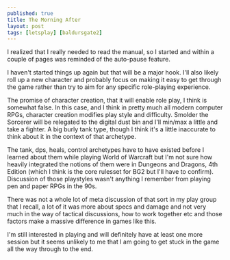 ```yaml
---
published: true
title: The Morning After
layout: post
tags: [letsplay] [baldursgate2]
---
```

I realized that I really needed to read the manual, so I started and within a couple of pages was reminded of the auto-pause feature.

I haven't started things up again but that will be a major hook. I'll also likely roll up a new character and probably focus on making it easy to get through the game rather than try to aim for any specific role-playing experience. 

The promise of character creation, that it will enable role play, I think is somewhat false. In this case, and I think in pretty much all modern computer RPGs, character creation modifies play style and difficulty. Smolder the Sorcerer will be relegated to the digital dust bin and I'll min/max a little and take a fighter. A big burly tank type, though I think it's a little inaccurate to think about it in the context of that archetype.

The tank, dps, heals, control archetypes have to have existed before I learned about them while playing World of Warcraft but I'm not sure how heavily integrated the notions of them were in Dungeons and Dragons, 4th Edition (which I think is the core rulesset for BG2 but I'll have to confirm). Discussion of those playstyles wasn't anything I remember from playing pen and paper RPGs in the 90s. 

There was not a whole lot of meta discussion of that sort in my play group that I recall, a lot of it was more about specs and damage and not very much in the way of tactical discussions, how to work together etc and those factors make a massive difference in games like this.

I'm still interested in playing and will definitely have at least one more session but it seems unlikely to me that I am going to get stuck in the game all the way through to the end.